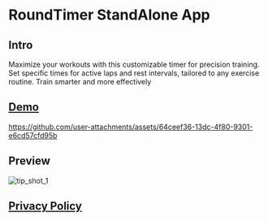 # RoundTimer StandAlone App

## Intro
Maximize your workouts with this customizable timer for precision training. Set specific times for active laps and rest intervals, tailored to any exercise routine. Train smarter and more effectively

## [Demo](https://www.youtube.com/watch?v=rWquAaeUlDs&t=1s)
https://github.com/user-attachments/assets/64ceef36-13dc-4f80-9301-e6cd57cfd95b

## Preview
![tip_shot_1](https://github.com/user-attachments/assets/5ea5862d-97f4-4733-b256-624b1b71460f)

## [Privacy Policy](https://www.netbug94.com/RoundTimer/)
